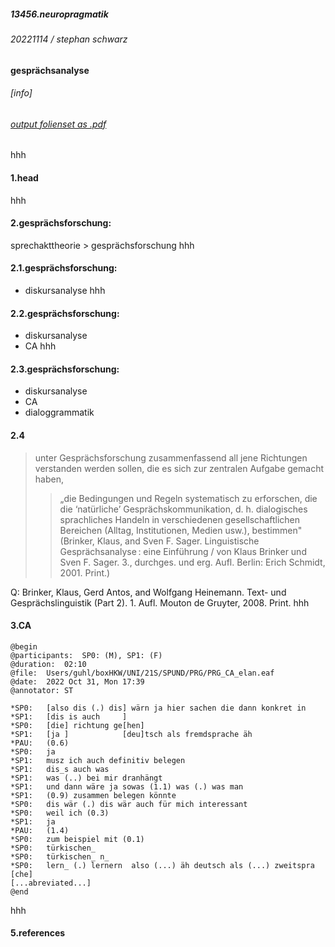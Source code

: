 ##### 13456.neuropragmatik
###### 20221114 / stephan schwarz
#### gesprächsanalyse
###### [info]
###### [output folienset as .pdf](https://ada-sub.rotefadenbuecher.de/skool/public/pr/2022-11-14/?print-pdf)
hhh
#### 1.head
hhh
#### 2.gesprächsforschung:
sprechakttheorie > gesprächsforschung
hhh
#### 2.1.gesprächsforschung:
- diskursanalyse
hhh
#### 2.2.gesprächsforschung:
- diskursanalyse
- CA
hhh
#### 2.3.gesprächsforschung:
- diskursanalyse
- CA
- dialoggrammatik
#### 2.4
> unter Gesprächsforschung zusammenfassend all jene Richtungen verstanden
werden sollen, die es sich zur zentralen Aufgabe gemacht haben, 
>> „die Bedingungen und Regeln systematisch zu erforschen, die die ‘natürliche’ Gesprächskommunikation, d. h. dialogisches sprachliches Handeln in verschiedenen gesellschaftlichen Bereichen (Alltag, Institutionen, Medien usw.), bestimmen" 
> (Brinker, Klaus, and Sven F. Sager. Linguistische Gesprächsanalyse : eine Einführung / von Klaus Brinker und Sven F. Sager. 3., durchges. und erg. Aufl. Berlin: Erich Schmidt, 2001. Print.)

Q: Brinker, Klaus, Gerd Antos, and Wolfgang Heinemann. Text- und Gesprächslinguistik (Part 2). 1. Aufl. Mouton de Gruyter, 2008. Print.
hhh
#### 3.CA
```
@begin
@participants:  SP0: (M), SP1: (F)
@duration:  02:10
@file:  Users/guhl/boxHKW/UNI/21S/SPUND/PRG/PRG_CA_elan.eaf
@date:  2022 Oct 31, Mon 17:39
@annotator: ST

*SP0:	[also dis (.) dis] wärn ja hier sachen die dann konkret in
*SP1:	[dis is auch     ]
*SP0:	[die] richtung ge[hen]
*SP1:	[ja ]            [deu]tsch als fremdsprache äh
*PAU:   (0.6)
*SP0:	ja
*SP1:	musz ich auch definitiv belegen
*SP1:   dis_s auch was
*SP1:   was (..) bei mir dranhängt
*SP1:   und dann wäre ja sowas (1.1) was (.) was man
*SP1:   (0.9) zusammen belegen könnte
*SP0:	dis wär (.) dis wär auch für mich interessant 
*SP0:   weil ich (0.3)
*SP1:	ja
*PAU:   (1.4)
*SP0:	zum beispiel mit (0.1) 
*SP0:   türkischen_  
*SP0:   türkischen_ n_
*SP0:   lern_ (.) lernern  also (...) äh deutsch als (...) zweitspra [che]
[...abreviated...]
@end
```
hhh
#### 5.references
